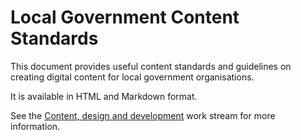 
Local Government Content Standards
==================================

This document provides useful content standards and guidelines on creating digital content for local government organisations.

It is available in HTML and Markdown format.

See the [Content, design and development](http://sites.idea.gov.uk/localgovdigital/work-streams/content-design-and-development/) work stream for more information.

